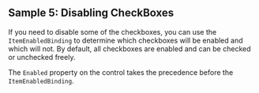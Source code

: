 ## Sample 5: Disabling CheckBoxes

If you need to disable some of the checkboxes, you can use the `ItemEnabledBinding` to determine which checkboxes will be enabled and which will not. By default, all checkboxes are enabled and can be checked or unchecked freely.

The `Enabled` property on the control takes the precedence before the `ItemEnabledBinding`.
